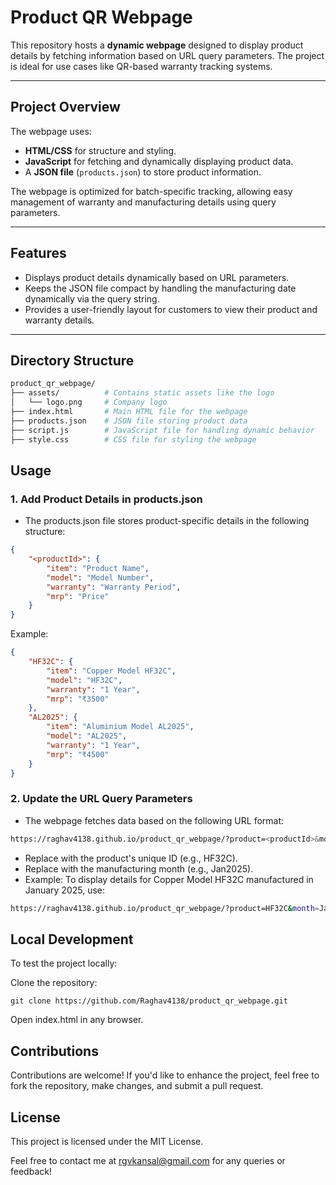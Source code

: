 # **Product QR Webpage**

This repository hosts a **dynamic webpage** designed to display product details by fetching information based on URL query parameters. The project is ideal for use cases like QR-based warranty tracking systems.

---

## **Project Overview**

The webpage uses:
- **HTML/CSS** for structure and styling.
- **JavaScript** for fetching and dynamically displaying product data.
- A **JSON file** (`products.json`) to store product information.

The webpage is optimized for batch-specific tracking, allowing easy management of warranty and manufacturing details using query parameters.

---

## **Features**
- Displays product details dynamically based on URL parameters.
- Keeps the JSON file compact by handling the manufacturing date dynamically via the query string.
- Provides a user-friendly layout for customers to view their product and warranty details.

---

## **Directory Structure**
```bash
product_qr_webpage/
├── assets/          # Contains static assets like the logo
│   └── logo.png     # Company logo
├── index.html       # Main HTML file for the webpage
├── products.json    # JSON file storing product data
├── script.js        # JavaScript file for handling dynamic behavior
├── style.css        # CSS file for styling the webpage
```

## **Usage**
### 1. Add Product Details in products.json
- The products.json file stores product-specific details in the following structure:

```json
{
    "<productId>": {
        "item": "Product Name",
        "model": "Model Number",
        "warranty": "Warranty Period",
        "mrp": "Price"
    }
}
```

Example:
```json
{
    "HF32C": {
        "item": "Copper Model HF32C",
        "model": "HF32C",
        "warranty": "1 Year",
        "mrp": "₹3500"
    },
    "AL2025": {
        "item": "Aluminium Model AL2025",
        "model": "AL2025",
        "warranty": "1 Year",
        "mrp": "₹4500"
    }
}
```
### 2. Update the URL Query Parameters
- The webpage fetches data based on the following URL format:

```bash
https://raghav4138.github.io/product_qr_webpage/?product=<productId>&month=<monthDetails>
```
- Replace <productId> with the product's unique ID (e.g., HF32C).
- Replace <monthDetails> with the manufacturing month (e.g., Jan2025).
- Example: To display details for Copper Model HF32C manufactured in January 2025, use:

```bash
https://raghav4138.github.io/product_qr_webpage/?product=HF32C&month=Jan2025
```
## **Local Development**
To test the project locally:

Clone the repository:
```
git clone https://github.com/Raghav4138/product_qr_webpage.git
```
Open index.html in any browser.

## Contributions
Contributions are welcome! If you'd like to enhance the project, feel free to fork the repository, make changes, and submit a pull request.

## License
This project is licensed under the MIT License.

Feel free to contact me at rgvkansal@gmail.com for any queries or feedback!

